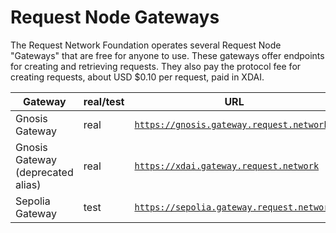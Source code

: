 # Request Node Gateways

The Request Network Foundation operates several Request Node "Gateways" that are free for anyone to use. These gateways offer endpoints for creating and retrieving requests. They also pay the protocol fee for creating requests, about USD $0.10 per request, paid in XDAI.

<table><thead><tr><th width="189">Gateway</th><th width="111.33333333333331">real/test</th><th>URL</th></tr></thead><tbody><tr><td>Gnosis Gateway</td><td>real</td><td><a href="https://gnosis.gateway.request.network"><code>https://gnosis.gateway.request.network</code></a></td></tr><tr><td>Gnosis Gateway (deprecated alias)</td><td>real</td><td><a href="https://xdai.gateway.request.network"><code>https://xdai.gateway.request.network</code></a></td></tr><tr><td>Sepolia Gateway</td><td>test</td><td><a href="https://sepolia.gateway.request.network"><code>https://sepolia.gateway.request.network</code></a></td></tr></tbody></table>
